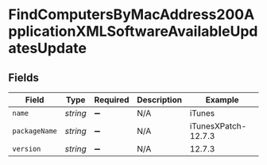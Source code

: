 # FindComputersByMacAddress200ApplicationXMLSoftwareAvailableUpdatesUpdate


## Fields

| Field               | Type                | Required            | Description         | Example             |
| ------------------- | ------------------- | ------------------- | ------------------- | ------------------- |
| `name`              | *string*            | :heavy_minus_sign:  | N/A                 | iTunes              |
| `packageName`       | *string*            | :heavy_minus_sign:  | N/A                 | iTunesXPatch-12.7.3 |
| `version`           | *string*            | :heavy_minus_sign:  | N/A                 | 12.7.3              |